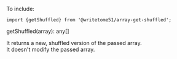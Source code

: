 To include:

    import {getShuffled} from '@writetome51/array-get-shuffled';

getShuffled(array): any[]

It returns a new, shuffled version of the passed array.  
It doesn't modify the passed array.
